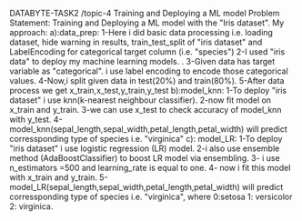 DATABYTE-TASK2 /topic-4
Training and Deploying a ML model
Problem Statement: Training and Deploying a ML model with the "Iris dataset".
My approach: 
a):data_prep: 
             1-Here i did basic  data processing i.e. loading dataset, hide warning in results, train_test_split of "iris dataset" and LabelEncoding for                    categorical target column (i.e. "species") 
             2-I used "iris data"  to deploy my machine learning models. .
             3-Given data has target variable as "categorical". i use label encoding to encode those categorical values.
             4-Now,i split given data in test(20%) and train(80%).
             5-After data process we get x_train,x_test,y_train,y_test
b):model_knn:
             1-To deploy "iris dataset" i use  knn(k-nearest neighbour classifier).
             2-now fit model on x_train and y_train.
             3-we can use x_test to check accuracy of model_knn with y_test.
             4-model_knn(sepal_length,sepal_width,petal_length,petal_width) will predict corressponding type of species i.e. "virginica"
c): model_LR:
             1-To deploy "iris dataset" i use logistic regression (LR)  model.
             2-i also use ensemble  method (AdaBoostClassifier) to boost LR  model via ensembling.
             3- i use n_estimators =500 and learning_rate is equal to one.
             4- now i fit this  model with  x_train and y_train.
             5-model_LR(sepal_length,sepal_width,petal_length,petal_width) will predict corressponding type of species i.e. "virginica",
               where 0:setosa
                     1: versicolor
                     2: virginica.
